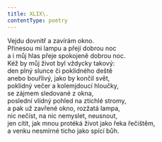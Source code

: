 ```yaml
---
title: XLIX\.
contentType: poetry
---
```


<section>

Vejdu dovnitř a zavírám okno.  
Přinesou mi lampu a přejí dobrou noc  
a i můj hlas přeje spokojeně dobrou noc.  
Kéž by můj život byl vždycky takový:  
den plný slunce či poklidného deště  
anebo bouřlivý, jako by končil svět,  
poklidný večer a kolemjdoucí hloučky,  
se zájmem sledované z okna,  
poslední vlídný pohled na ztichlé stromy,  
a pak už zavřené okno, rozžatá lampa,  
nic nečíst, na nic nemyslet, neusnout,  
jen cítit, jak mnou protéká život jako řeka řečištěm,  
a venku nesmírné ticho jako spící bůh.

</section>
